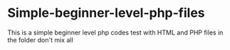 # Simple-beginner-level-php-files
This is a simple beginner level php codes
test with HTML and PHP files in the folder don't mix all
